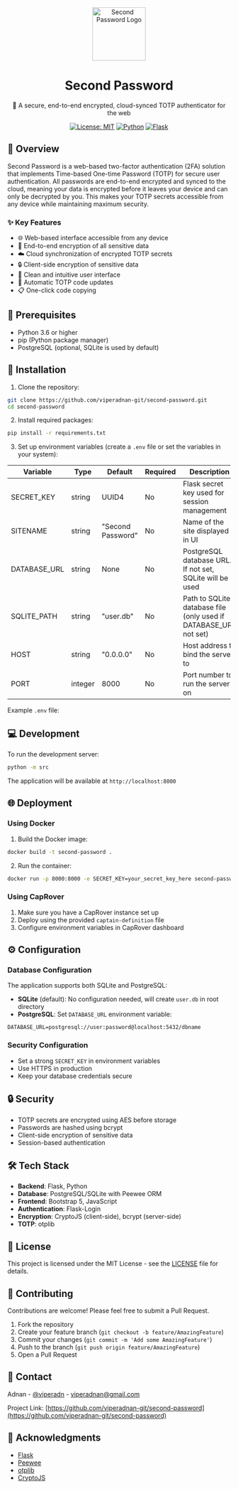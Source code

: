<div align="center">
  <img src="https://raw.githubusercontent.com/viperadnan-git/second-password/main/src/static/favicon/android-chrome-512x512.png" alt="Second Password Logo" width="120" height="120">

  # Second Password
  
  🔐 A secure, end-to-end encrypted, cloud-synced TOTP authenticator for the web
  
  [![License: MIT](https://img.shields.io/badge/License-MIT-yellow.svg)](https://opensource.org/licenses/MIT)
  [![Python](https://img.shields.io/badge/python-3.6+-blue.svg)](https://www.python.org/downloads/)
  [![Flask](https://img.shields.io/badge/flask-2.0+-green.svg)](https://flask.palletsprojects.com/)
</div>

## 📝 Overview

Second Password is a web-based two-factor authentication (2FA) solution that implements Time-based One-time Password (TOTP) for secure user authentication. All passwords are end-to-end encrypted and synced to the cloud, meaning your data is encrypted before it leaves your device and can only be decrypted by you. This makes your TOTP secrets accessible from any device while maintaining maximum security.

### ✨ Key Features

- 🌐 Web-based interface accessible from any device
- 🔐 End-to-end encryption of all sensitive data
- ☁️ Cloud synchronization of encrypted TOTP secrets
- 🔒 Client-side encryption of sensitive data
- 🎨 Clean and intuitive user interface
- 🔄 Automatic TOTP code updates
- 📋 One-click code copying

## 🔧 Prerequisites

- Python 3.6 or higher
- pip (Python package manager)
- PostgreSQL (optional, SQLite is used by default)

## 🚀 Installation

1. Clone the repository:
```bash
git clone https://github.com/viperadnan-git/second-password.git
cd second-password
```

2. Install required packages:
```bash
pip install -r requirements.txt
```

3. Set up environment variables (create a `.env` file or set the variables in your system):

| Variable | Type | Default | Required | Description |
|----------|------|---------|----------|-------------|
| SECRET_KEY | string | UUID4 | No | Flask secret key used for session management |
| SITENAME | string | "Second Password" | No | Name of the site displayed in UI |
| DATABASE_URL | string | None | No | PostgreSQL database URL. If not set, SQLite will be used |
| SQLITE_PATH | string | "user.db" | No | Path to SQLite database file (only used if DATABASE_URL not set) |
| HOST | string | "0.0.0.0" | No | Host address to bind the server to |
| PORT | integer | 8000 | No | Port number to run the server on |

Example `.env` file:

## 💻 Development

To run the development server:

```bash
python -m src
```

The application will be available at `http://localhost:8000`

## 🌐 Deployment

### Using Docker

1. Build the Docker image:
```bash
docker build -t second-password .
```

2. Run the container:
```bash
docker run -p 8000:8000 -e SECRET_KEY=your_secret_key_here second-password
```

### Using CapRover

1. Make sure you have a CapRover instance set up
2. Deploy using the provided `captain-definition` file
3. Configure environment variables in CapRover dashboard

## ⚙️ Configuration

### Database Configuration

The application supports both SQLite and PostgreSQL:

- **SQLite** (default): No configuration needed, will create `user.db` in root directory
- **PostgreSQL**: Set `DATABASE_URL` environment variable:
```
DATABASE_URL=postgresql://user:password@localhost:5432/dbname
```

### Security Configuration

- Set a strong `SECRET_KEY` in environment variables
- Use HTTPS in production
- Keep your database credentials secure

## 🔒 Security

- TOTP secrets are encrypted using AES before storage
- Passwords are hashed using bcrypt
- Client-side encryption of sensitive data
- Session-based authentication

## 🛠️ Tech Stack

- **Backend**: Flask, Python
- **Database**: PostgreSQL/SQLite with Peewee ORM
- **Frontend**: Bootstrap 5, JavaScript
- **Authentication**: Flask-Login
- **Encryption**: CryptoJS (client-side), bcrypt (server-side)
- **TOTP**: otplib

## 📄 License

This project is licensed under the MIT License - see the [LICENSE](LICENSE) file for details.

## 🤝 Contributing

Contributions are welcome! Please feel free to submit a Pull Request.

1. Fork the repository
2. Create your feature branch (`git checkout -b feature/AmazingFeature`)
3. Commit your changes (`git commit -m 'Add some AmazingFeature'`)
4. Push to the branch (`git push origin feature/AmazingFeature`)
5. Open a Pull Request

## 📧 Contact

Adnan - [@viperadn](https://twitter.com/viperadn) - viperadnan@gmail.com

Project Link: [https://github.com/viperadnan-git/second-password](https://github.com/viperadnan-git/second-password)

## 🙏 Acknowledgments

- [Flask](https://flask.palletsprojects.com/)
- [Peewee](http://docs.peewee-orm.com/)
- [otplib](https://github.com/yeojz/otplib)
- [CryptoJS](https://github.com/brix/crypto-js)

